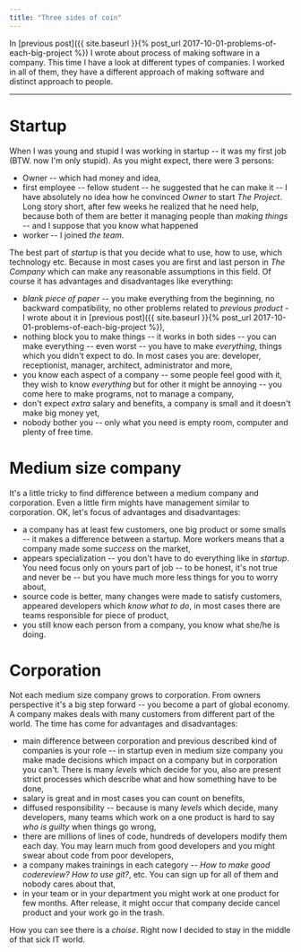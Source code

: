 ```yaml
---
title: "Three sides of coin"
---
```


In [previous post]({{ site.baseurl }}{% post_url 2017-10-01-problems-of-each-big-project %})
I wrote about process of making software in a company. This
time I have a look at different types of companies. I worked in all of them, they
have a different approach of making software and distinct approach to people.

---

# Startup

When I was young and stupid I was working in startup -- it was my first job (BTW.
now I'm only stupid). As you might expect, there were 3 persons:
* Owner --  which had money and idea,
* first employee -- fellow student -- he suggested that he can make it
-- I have absolutely no idea how he convinced _Owner_ to start _The Project_.
Long story short, after few weeks he realized that he need help,
because both of them are better it managing people than _making things_ 
-- and I suppose that you know what happened
* worker -- I joined _the team_.

The best part of _startup_ is that you decide what to use, how to use, which
technology etc. Because in most cases you are first and last person in
_The Company_ which can make any reasonable assumptions in this field. Of course
it has advantages and disadvantages like everything:
* _blank piece of paper_ -- you make everything from the beginning, no backward
compatibility, no other problems related to _previous product_ - I wrote about it
in [previous post]({{ site.baseurl }}{% post_url 2017-10-01-problems-of-each-big-project %}),
* nothing block you to make things -- it works in both sides -- you can make everything
-- even worst -- you have to make _everything_,  things which you didn't expect to do.
In most cases you are: developer, receptionist, manager, architect, administrator and more,
* you know each aspect of a company -- some people feel good with it, they wish to
know _everything_ but for other it might be annoying -- you come here to make programs, not to
manage a company,
* don't expect _extra_ salary and benefits, a company is small and it doesn't make big money yet,
* nobody bother you -- only what you need is empty room, computer and plenty of free time.

# Medium size company

It's a little tricky to find difference between a medium company and corporation. Even a little firm mights
have management similar to corporation. OK, let's focus of advantages and disadvantages:
* a company has at least few customers, one big product or some smalls -- it makes a difference between
a startup. More workers means that a company made some _success_ on the market,
* appears specialization -- you don't have to do everything like in _startup_. You need focus only on
yours part of job -- to be honest, it's not true and never be -- but you have much more less things for you to worry
about,
* source code is better, many changes were made to satisfy customers, appeared developers which _know what to do_,
in most cases there are teams responsible for piece of product,
* you still know each person from a company, you know what she/he is doing.

# Corporation

Not each medium size company grows to corporation. From owners perspective it's a big step forward -- you become
a part of global economy. A company makes deals with many customers from different part of the world. The time has come
for advantages and disadvantages:
* main difference between corporation and previous described kind of companies is your role -- in startup even in
medium size company you make made decisions which impact on a company but in corporation you can't. There is many
_levels_ which decide for you, also are present strict processes which describe what and how something have to be done,
* salary is great and in most cases you can count on benefits,
* diffused responsibility -- because is many _levels_ which decide, many developers, many teams which work on a one
product is hard to say _who is guilty_ when things go wrong,
* there are millions of lines of code, hundreds of developers modify them each day. You may learn much from good developers
and you might swear about code from poor developers,
* a company makes trainings in each category -- _How to make good codereview? How to use git?_, etc. You can sign up for all of them and
nobody cares about that,
* in your team or in your department you might work at one product for few months. After release, it might occur that
company decide cancel product and your work go in the trash.


How you can see there is a _choise_. Right now I decided to stay in the middle of that sick IT world.
